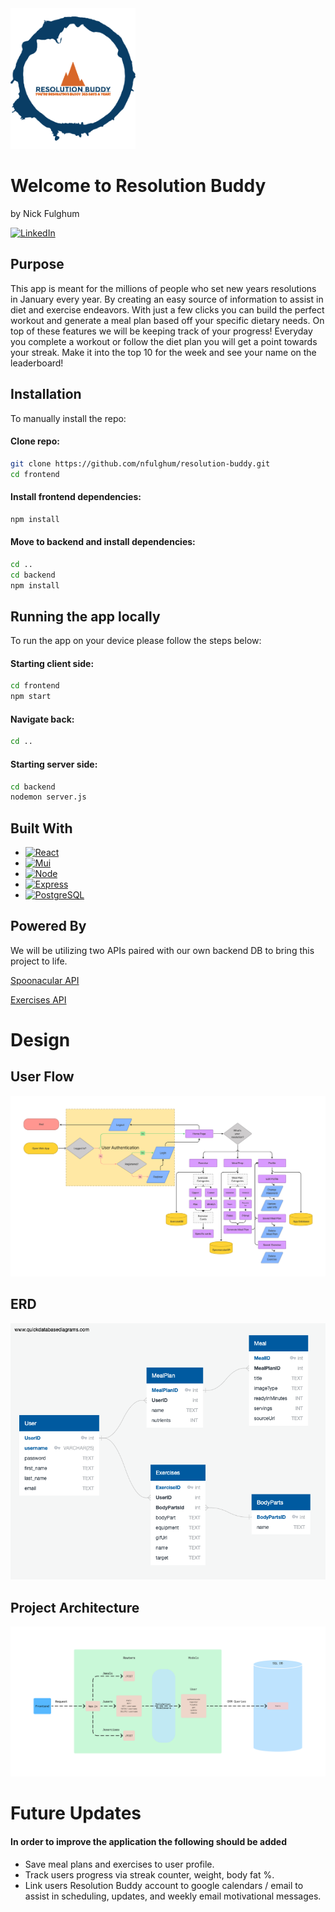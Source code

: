 <img src="Logo.png" alt="img" width="200"/>

# Welcome to Resolution Buddy

by Nick Fulghum

[![LinkedIn][linkedin-shield]][linkedin-url]


## Purpose

This app is meant for the millions of people who set new years resolutions in January every year. By creating an easy source of information to assist in diet and exercise endeavors. With just a few clicks you can build the perfect workout and generate a meal plan based off your specific dietary needs. On top of these features we will be keeping track of your progress! Everyday you complete a workout or follow the diet plan you will get a point towards your streak. Make it into the top 10 for the week and see your name on the leaderboard!

## Installation

To manually install the repo:

#### Clone repo:
```bash
git clone https://github.com/nfulghum/resolution-buddy.git
cd frontend
```
#### Install frontend dependencies:

```bash
npm install
```

#### Move to backend and install dependencies:

```bash
cd .. 
cd backend
npm install
```

## Running the app locally

To run the app on your device please follow the steps below:

#### Starting client side:

```bash
cd frontend
npm start
```

#### Navigate back:

```bash
cd ..
```

#### Starting server side:

```bash
cd backend
nodemon server.js
```

## Built With

* [![React][React.js]][React-url]
* [![Mui][MaterialUI]][MaterialUI-url]
* [![Node][Node.js]][Node-url]
* [![Express][Express]][Express-url]
* [![PostgreSQL][PostgreSQL]][PostgreSQL]

## Powered By

We will be utilizing two APIs paired with our own backend DB to bring this project to life.

[Spoonacular API](https://spoonacular.com/food-api)

[Exercises API](https://api-ninjas.com/api/exercises)

# Design

## User Flow

![Alt text](/ResolutionBuddy.jpg)

## ERD

![Alt text](/QuickDBD-ResolutionBuddy.png)

## Project Architecture
  
![Alt text](/Resolution-buddy-diagram.jpg)

# Future Updates

#### In order to improve the application the following should be added

* Save meal plans and exercises to user profile.
* Track users progress via streak counter, weight, body fat %.
* Link users Resolution Buddy account to google calendars / email to assist in scheduling, updates, and weekly email motivational messages. 

[linkedin-shield]: https://img.shields.io/badge/-LinkedIn-black.svg?style=for-the-badge&logo=linkedin&colorB=555
[linkedin-url]: https://www.linkedin.com/in/nick-fulghum-7835a3234/
[React.js]: https://img.shields.io/badge/React-20232A?style=for-the-badge&logo=react&logoColor=61DAFB
[React-url]: https://reactjs.org/
[PostgreSQL]: https://img.shields.io/badge/PostgreSQL-316192?style=for-the-badge&logo=postgresql&logoColor=white
[PostgreSQL-url]: https://www.postgresql.org/
[Express]: https://img.shields.io/badge/Express.js-000000?style=for-the-badge&logo=express&logoColor=white
[Express-url]: https://expressjs.com/
[MaterialUI]: https://img.shields.io/badge/Material%20UI-007FFF?style=for-the-badge&logo=mui&logoColor=white
[MaterialUI-url]: https://mui.com/
[Node.js]: https://img.shields.io/badge/Node.js-339933?style=for-the-badge&logo=nodedotjs&logoColor=white
[Node-url]: https://nodejs.org/en/